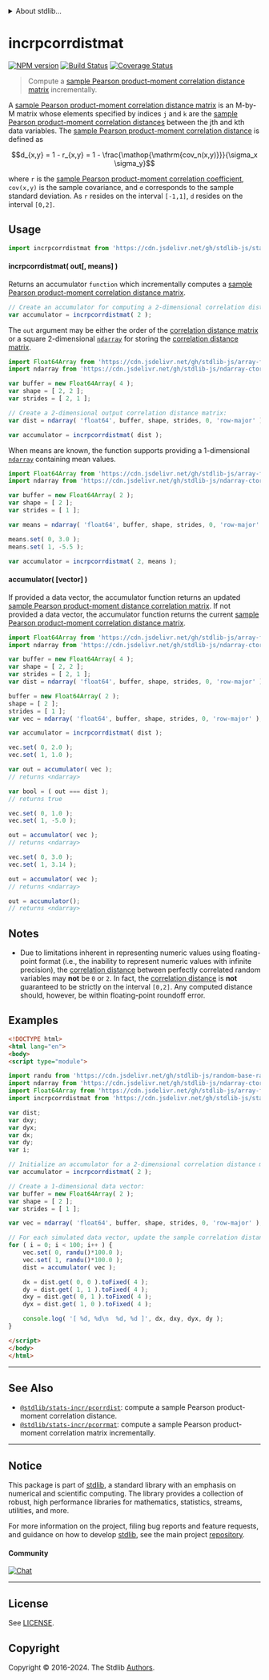 <!--

@license Apache-2.0

Copyright (c) 2018 The Stdlib Authors.

Licensed under the Apache License, Version 2.0 (the "License");
you may not use this file except in compliance with the License.
You may obtain a copy of the License at

   http://www.apache.org/licenses/LICENSE-2.0

Unless required by applicable law or agreed to in writing, software
distributed under the License is distributed on an "AS IS" BASIS,
WITHOUT WARRANTIES OR CONDITIONS OF ANY KIND, either express or implied.
See the License for the specific language governing permissions and
limitations under the License.

-->


<details>
  <summary>
    About stdlib...
  </summary>
  <p>We believe in a future in which the web is a preferred environment for numerical computation. To help realize this future, we've built stdlib. stdlib is a standard library, with an emphasis on numerical and scientific computation, written in JavaScript (and C) for execution in browsers and in Node.js.</p>
  <p>The library is fully decomposable, being architected in such a way that you can swap out and mix and match APIs and functionality to cater to your exact preferences and use cases.</p>
  <p>When you use stdlib, you can be absolutely certain that you are using the most thorough, rigorous, well-written, studied, documented, tested, measured, and high-quality code out there.</p>
  <p>To join us in bringing numerical computing to the web, get started by checking us out on <a href="https://github.com/stdlib-js/stdlib">GitHub</a>, and please consider <a href="https://opencollective.com/stdlib">financially supporting stdlib</a>. We greatly appreciate your continued support!</p>
</details>

# incrpcorrdistmat

[![NPM version][npm-image]][npm-url] [![Build Status][test-image]][test-url] [![Coverage Status][coverage-image]][coverage-url] <!-- [![dependencies][dependencies-image]][dependencies-url] -->

> Compute a [sample Pearson product-moment correlation distance matrix][pearson-correlation] incrementally.

<section class="intro">

A [sample Pearson product-moment correlation distance matrix][pearson-correlation] is an M-by-M matrix whose elements specified by indices `j` and `k` are the [sample Pearson product-moment correlation distances][pearson-correlation] between the jth and kth data variables. The [sample Pearson product-moment correlation distance][pearson-correlation] is defined as

<!-- <equation class="equation" label="eq:pearson_distance" align="center" raw="d_{x,y} = 1 - r_{x,y} = 1 - \frac{\operatorname{cov_n(x,y)}}{\sigma_x \sigma_y}" alt="Equation for the Pearson product-moment correlation distance."> -->

```math
d_{x,y} = 1 - r_{x,y} = 1 - \frac{\mathop{\mathrm{cov_n(x,y)}}}{\sigma_x \sigma_y}
```

<!-- <div class="equation" align="center" data-raw-text="d_{x,y} = 1 - r_{x,y} = 1 - \frac{\operatorname{cov_n(x,y)}}{\sigma_x \sigma_y}" data-equation="eq:pearson_distance">
    <img src="https://cdn.jsdelivr.net/gh/stdlib-js/stdlib@49d8cabda84033d55d7b8069f19ee3dd8b8d1496/lib/node_modules/@stdlib/stats/incr/pcorrdistmat/docs/img/equation_pearson_distance.svg" alt="Equation for the Pearson product-moment correlation distance.">
    <br>
</div> -->

<!-- </equation> -->

where `r` is the [sample Pearson product-moment correlation coefficient][pearson-correlation], `cov(x,y)` is the sample covariance, and `σ` corresponds to the sample standard deviation. As `r` resides on the interval `[-1,1]`, `d` resides on the interval `[0,2]`.

</section>

<!-- /.intro -->



<section class="usage">

## Usage

```javascript
import incrpcorrdistmat from 'https://cdn.jsdelivr.net/gh/stdlib-js/stats-incr-pcorrdistmat@v0.2.2-esm/index.mjs';
```

#### incrpcorrdistmat( out\[, means] )

Returns an accumulator `function` which incrementally computes a [sample Pearson product-moment correlation distance matrix][pearson-correlation].

```javascript
// Create an accumulator for computing a 2-dimensional correlation distance matrix:
var accumulator = incrpcorrdistmat( 2 );
```

The `out` argument may be either the order of the [correlation distance matrix][pearson-correlation] or a square 2-dimensional [`ndarray`][@stdlib/ndarray/ctor] for storing the [correlation distance matrix][pearson-correlation].

```javascript
import Float64Array from 'https://cdn.jsdelivr.net/gh/stdlib-js/array-float64@esm/index.mjs';
import ndarray from 'https://cdn.jsdelivr.net/gh/stdlib-js/ndarray-ctor@esm/index.mjs';

var buffer = new Float64Array( 4 );
var shape = [ 2, 2 ];
var strides = [ 2, 1 ];

// Create a 2-dimensional output correlation distance matrix:
var dist = ndarray( 'float64', buffer, shape, strides, 0, 'row-major' );

var accumulator = incrpcorrdistmat( dist );
```

When means are known, the function supports providing a 1-dimensional [`ndarray`][@stdlib/ndarray/ctor] containing mean values.

```javascript
import Float64Array from 'https://cdn.jsdelivr.net/gh/stdlib-js/array-float64@esm/index.mjs';
import ndarray from 'https://cdn.jsdelivr.net/gh/stdlib-js/ndarray-ctor@esm/index.mjs';

var buffer = new Float64Array( 2 );
var shape = [ 2 ];
var strides = [ 1 ];

var means = ndarray( 'float64', buffer, shape, strides, 0, 'row-major' );

means.set( 0, 3.0 );
means.set( 1, -5.5 );

var accumulator = incrpcorrdistmat( 2, means );
```

#### accumulator( \[vector] )

If provided a data vector, the accumulator function returns an updated [sample Pearson product-moment distance correlation matrix][pearson-correlation]. If not provided a data vector, the accumulator function returns the current [sample Pearson product-moment correlation distance matrix][pearson-correlation].

```javascript
import Float64Array from 'https://cdn.jsdelivr.net/gh/stdlib-js/array-float64@esm/index.mjs';
import ndarray from 'https://cdn.jsdelivr.net/gh/stdlib-js/ndarray-ctor@esm/index.mjs';

var buffer = new Float64Array( 4 );
var shape = [ 2, 2 ];
var strides = [ 2, 1 ];
var dist = ndarray( 'float64', buffer, shape, strides, 0, 'row-major' );

buffer = new Float64Array( 2 );
shape = [ 2 ];
strides = [ 1 ];
var vec = ndarray( 'float64', buffer, shape, strides, 0, 'row-major' );

var accumulator = incrpcorrdistmat( dist );

vec.set( 0, 2.0 );
vec.set( 1, 1.0 );

var out = accumulator( vec );
// returns <ndarray>

var bool = ( out === dist );
// returns true

vec.set( 0, 1.0 );
vec.set( 1, -5.0 );

out = accumulator( vec );
// returns <ndarray>

vec.set( 0, 3.0 );
vec.set( 1, 3.14 );

out = accumulator( vec );
// returns <ndarray>

out = accumulator();
// returns <ndarray>
```

</section>

<!-- /.usage -->

<section class="notes">

## Notes

-   Due to limitations inherent in representing numeric values using floating-point format (i.e., the inability to represent numeric values with infinite precision), the [correlation distance][pearson-correlation] between perfectly correlated random variables may **not** be `0` or `2`. In fact, the [correlation distance][pearson-correlation] is **not** guaranteed to be strictly on the interval `[0,2]`. Any computed distance should, however, be within floating-point roundoff error.

</section>

<!-- /.notes -->

<section class="examples">

## Examples

<!-- eslint no-undef: "error" -->

```html
<!DOCTYPE html>
<html lang="en">
<body>
<script type="module">

import randu from 'https://cdn.jsdelivr.net/gh/stdlib-js/random-base-randu@esm/index.mjs';
import ndarray from 'https://cdn.jsdelivr.net/gh/stdlib-js/ndarray-ctor@esm/index.mjs';
import Float64Array from 'https://cdn.jsdelivr.net/gh/stdlib-js/array-float64@esm/index.mjs';
import incrpcorrdistmat from 'https://cdn.jsdelivr.net/gh/stdlib-js/stats-incr-pcorrdistmat@v0.2.2-esm/index.mjs';

var dist;
var dxy;
var dyx;
var dx;
var dy;
var i;

// Initialize an accumulator for a 2-dimensional correlation distance matrix:
var accumulator = incrpcorrdistmat( 2 );

// Create a 1-dimensional data vector:
var buffer = new Float64Array( 2 );
var shape = [ 2 ];
var strides = [ 1 ];

var vec = ndarray( 'float64', buffer, shape, strides, 0, 'row-major' );

// For each simulated data vector, update the sample correlation distance matrix...
for ( i = 0; i < 100; i++ ) {
    vec.set( 0, randu()*100.0 );
    vec.set( 1, randu()*100.0 );
    dist = accumulator( vec );

    dx = dist.get( 0, 0 ).toFixed( 4 );
    dy = dist.get( 1, 1 ).toFixed( 4 );
    dxy = dist.get( 0, 1 ).toFixed( 4 );
    dyx = dist.get( 1, 0 ).toFixed( 4 );

    console.log( '[ %d, %d\n  %d, %d ]', dx, dxy, dyx, dy );
}

</script>
</body>
</html>
```

</section>

<!-- /.examples -->

<!-- Section for related `stdlib` packages. Do not manually edit this section, as it is automatically populated. -->

<section class="related">

* * *

## See Also

-   <span class="package-name">[`@stdlib/stats-incr/pcorrdist`][@stdlib/stats/incr/pcorrdist]</span><span class="delimiter">: </span><span class="description">compute a sample Pearson product-moment correlation distance.</span>
-   <span class="package-name">[`@stdlib/stats-incr/pcorrmat`][@stdlib/stats/incr/pcorrmat]</span><span class="delimiter">: </span><span class="description">compute a sample Pearson product-moment correlation matrix incrementally.</span>

</section>

<!-- /.related -->

<!-- Section for all links. Make sure to keep an empty line after the `section` element and another before the `/section` close. -->


<section class="main-repo" >

* * *

## Notice

This package is part of [stdlib][stdlib], a standard library with an emphasis on numerical and scientific computing. The library provides a collection of robust, high performance libraries for mathematics, statistics, streams, utilities, and more.

For more information on the project, filing bug reports and feature requests, and guidance on how to develop [stdlib][stdlib], see the main project [repository][stdlib].

#### Community

[![Chat][chat-image]][chat-url]

---

## License

See [LICENSE][stdlib-license].


## Copyright

Copyright &copy; 2016-2024. The Stdlib [Authors][stdlib-authors].

</section>

<!-- /.stdlib -->

<!-- Section for all links. Make sure to keep an empty line after the `section` element and another before the `/section` close. -->

<section class="links">

[npm-image]: http://img.shields.io/npm/v/@stdlib/stats-incr-pcorrdistmat.svg
[npm-url]: https://npmjs.org/package/@stdlib/stats-incr-pcorrdistmat

[test-image]: https://github.com/stdlib-js/stats-incr-pcorrdistmat/actions/workflows/test.yml/badge.svg?branch=v0.2.2
[test-url]: https://github.com/stdlib-js/stats-incr-pcorrdistmat/actions/workflows/test.yml?query=branch:v0.2.2

[coverage-image]: https://img.shields.io/codecov/c/github/stdlib-js/stats-incr-pcorrdistmat/main.svg
[coverage-url]: https://codecov.io/github/stdlib-js/stats-incr-pcorrdistmat?branch=main

<!--

[dependencies-image]: https://img.shields.io/david/stdlib-js/stats-incr-pcorrdistmat.svg
[dependencies-url]: https://david-dm.org/stdlib-js/stats-incr-pcorrdistmat/main

-->

[chat-image]: https://img.shields.io/gitter/room/stdlib-js/stdlib.svg
[chat-url]: https://app.gitter.im/#/room/#stdlib-js_stdlib:gitter.im

[stdlib]: https://github.com/stdlib-js/stdlib

[stdlib-authors]: https://github.com/stdlib-js/stdlib/graphs/contributors

[umd]: https://github.com/umdjs/umd
[es-module]: https://developer.mozilla.org/en-US/docs/Web/JavaScript/Guide/Modules

[deno-url]: https://github.com/stdlib-js/stats-incr-pcorrdistmat/tree/deno
[deno-readme]: https://github.com/stdlib-js/stats-incr-pcorrdistmat/blob/deno/README.md
[umd-url]: https://github.com/stdlib-js/stats-incr-pcorrdistmat/tree/umd
[umd-readme]: https://github.com/stdlib-js/stats-incr-pcorrdistmat/blob/umd/README.md
[esm-url]: https://github.com/stdlib-js/stats-incr-pcorrdistmat/tree/esm
[esm-readme]: https://github.com/stdlib-js/stats-incr-pcorrdistmat/blob/esm/README.md
[branches-url]: https://github.com/stdlib-js/stats-incr-pcorrdistmat/blob/main/branches.md

[stdlib-license]: https://raw.githubusercontent.com/stdlib-js/stats-incr-pcorrdistmat/main/LICENSE

[pearson-correlation]: https://en.wikipedia.org/wiki/Pearson_correlation_coefficient

[@stdlib/ndarray/ctor]: https://github.com/stdlib-js/ndarray-ctor/tree/esm

<!-- <related-links> -->

[@stdlib/stats/incr/pcorrdist]: https://github.com/stdlib-js/stats-incr-pcorrdist/tree/esm

[@stdlib/stats/incr/pcorrmat]: https://github.com/stdlib-js/stats-incr-pcorrmat/tree/esm

<!-- </related-links> -->

</section>

<!-- /.links -->

